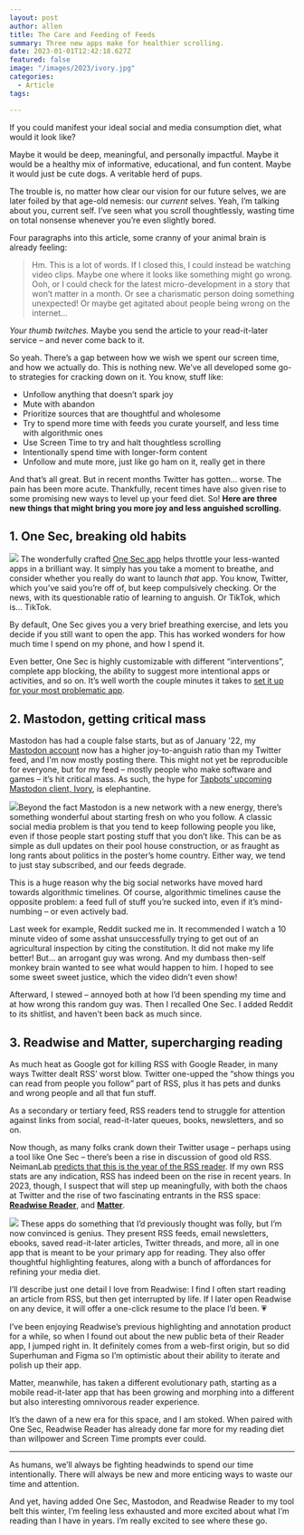 ```yaml
---
layout: post
author: allen
title: The Care and Feeding of Feeds
summary: Three new apps make for healthier scrolling.
date: 2023-01-01T12:42:18.627Z
featured: false
image: "/images/2023/ivory.jpg"
categories:
  - Article
tags:

---
```


If you could manifest your ideal social and media consumption diet, what would it look like?

Maybe it would be deep, meaningful, and personally impactful. Maybe it would be a healthy mix of informative, educational, and fun content. Maybe it would just be cute dogs. A veritable herd of pups.

The trouble is, no matter how clear our vision for our future selves, we are later foiled by that age-old nemesis: our *current* selves. Yeah, I’m talking about you, current self. I’ve seen what you scroll thoughtlessly, wasting time on total nonsense whenever you’re even slightly bored.

Four paragraphs into this article, some cranny of your animal brain is already feeling:

> Hm. This is a lot of words. If I closed this, I could instead be watching video clips. Maybe one where it looks like something might go wrong. Ooh, or I could check for the latest micro-development in a story that won’t matter in a month. Or see a charismatic person doing something unexpected! Or maybe get agitated about people being wrong on the internet…

*Your thumb twitches.* Maybe you send the article to your read-it-later service – and never come back to it.

So yeah. There’s a gap between how we wish we spent our screen time, and how we actually do. This is nothing new. We’ve all developed some go-to strategies for cracking down on it. You know, stuff like:

- Unfollow anything that doesn’t spark joy
- Mute with abandon
- Prioritize sources that are thoughtful and wholesome
- Try to spend more time with feeds you curate yourself, and less time with algorithmic ones
- Use Screen Time to try and halt thoughtless scrolling
- Intentionally spend time with longer-form content
- Unfollow and mute more, just like go ham on it, really get in there

And that’s all great. But in recent months Twitter has gotten… worse. The pain has been more acute. Thankfully, recent times have also given rise to some promising new ways to level up your feed diet. So! **Here are three new things that might bring you more joy and less anguished scrolling.**

## 1. One Sec, breaking old habits

<img src="/images/2023/onesec.jpg" class="side"> The wonderfully crafted [One Sec app](https://one-sec.app/) helps throttle your less-wanted apps in a brilliant way. It simply has you take a moment to breathe, and consider whether you really do want to launch *that* app. You know, Twitter, which you’ve said you’re off of, but keep compulsively checking. Or the news, with its questionable ratio of learning to anguish. Or TikTok, which is… TikTok.

By default, One Sec gives you a very brief breathing exercise, and lets you decide if you still want to open the app. This has worked wonders for how much time I spend on my phone, and how I spend it.

Even better, One Sec is highly customizable with different “interventions”, complete app blocking, the ability to suggest more intentional apps or activities, and so on. It’s well worth the couple minutes it takes to [set it up for your most problematic app](https://one-sec.app/).

## 2. Mastodon, getting critical mass
Mastodon has had a couple false starts, but as of January ’22, my [Mastodon account](https://mastodon.social/@apike) now has a higher joy-to-anguish ratio than my Twitter feed, and I'm now mostly posting there. This might not yet be reproducible for everyone, but for my feed – mostly people who make software and games – it’s hit critical mass. As such, the hype for [Tapbots’ upcoming Mastodon client, Ivory](https://www.macrumors.com/2022/11/29/tapbots-ivory-mastodon-app/), is elephantine.

<img src="/images/2023/ivory.jpg" class="side">Beyond the fact Mastodon is a new network with a new energy, there’s something wonderful about starting fresh on who you follow. A classic social media problem is that you tend to keep following people you like, even if those people start posting stuff that you don’t like. This can be as simple as dull updates on their pool house construction, or as fraught as long rants about politics in the poster’s home country. Either way, we tend to just stay subscribed, and our feeds degrade.

This is a huge reason why the big social networks have moved hard towards algorithmic timelines. Of course, algorithmic timelines cause the opposite problem: a feed full of stuff you’re sucked into, even if it’s mind-numbing – or even actively bad.

Last week for example, Reddit sucked me in. It recommended I watch a 10 minute video of some asshat unsuccessfully trying to get out of an agricultural inspection by citing the constitution. It did not make my life better! But… an arrogant guy was wrong. And my dumbass then-self monkey brain wanted to see what would happen to him. I hoped to see some sweet sweet justice, which the video didn’t even show!

Afterward, I stewed – annoyed both at how I’d been spending my time and at how wrong this random guy was. Then I recalled One Sec. I added Reddit to its shitlist, and haven't been back as much since.

## 3. Readwise and Matter, supercharging reading

As much heat as Google got for killing RSS with Google Reader, in many ways Twitter dealt RSS’ worst blow. Twitter one-upped the “show things you can read from people you follow” part of RSS, plus it has pets and dunks and wrong people and all that fun stuff.

As a secondary or tertiary feed, RSS readers tend to struggle for attention against links from social, read-it-later queues, books, newsletters, and so on.

Now though, as many folks crank down their Twitter usage – perhaps using a tool like One Sec – there’s been a rise in discussion of good old RSS. NeimanLab [predicts that this is the year of the RSS reader](https://www.niemanlab.org/2022/12/this-is-the-year-of-the-rss-reader-really/). If my own RSS stats are any indication, RSS has indeed been on the rise in recent years. In 2023, though, I suspect that will step up meaningfully, with both the chaos at Twitter and the rise of two fascinating entrants in the RSS space: **[Readwise Reader](https://readwise.io/read)**, and **[Matter](https://hq.getmatter.com/)**.

<img src="/images/2023/readwise.jpg" class="side"> These apps do something that I’d previously thought was folly, but I’m now convinced is genius. They present RSS feeds, email newsletters, ebooks, saved read-it-later articles, Twitter threads, and more, all in one app that is meant to be your primary app for reading. They also offer thoughtful highlighting features, along with a bunch of affordances for refining your media diet. 

I’ll describe just one detail I love from Readwise: I find I often start reading an article from RSS, but then get interrupted by life. If I later open Readwise on any device, it will offer a one-click resume to the place I’d been. 💗

I’ve been enjoying Readwise’s previous highlighting and annotation product for a while, so when I found out about the new public beta of their Reader app, I jumped right in. It definitely comes from a web-first origin, but so did Superhuman and Figma so I’m optimistic about their ability to iterate and polish up their app.

Matter, meanwhile, has taken a different evolutionary path, starting as a mobile read-it-later app that has been growing and morphing into a different but also interesting omnivorous reader experience.

It’s the dawn of a new era for this space, and I am stoked. When paired with One Sec, Readwise Reader has already done far more for my reading diet than willpower and Screen Time prompts ever could.

---

As humans, we’ll always be fighting headwinds to spend our time intentionally. There will always be new and more enticing ways to waste our time and attention.

And yet, having added One Sec, Mastodon, and Readwise Reader to my tool belt this winter, I’m feeling less exhausted and more excited about what I’m reading than I have in years. I’m really excited to see where these go.

